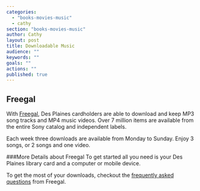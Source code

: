 ```yaml
---
categories: 
  - "books-movies-music"
  - cathy
section: "books-movies-music"
author: Cathy
layout: post
title: Downloadable Music
audience: ""
keywords: ""
goals: ""
actions: ""
published: true
---
```


## Freegal
With [Freegal](http://dppl.freegalmusic.com/homes/index), Des Plaines cardholders are able to download and keep MP3 song tracks and MP4 music videos. Over 7 million items are available from the entire Sony catalog and independent labels.

Each week three downloads are available from Monday to Sunday. Enjoy 3 songs, or 2 songs and one video. 

###More Details about Freegal
To get started all you need is your Des Plaines library card and a computer or mobile device.

To get the most of your downloads, checkout the [frequently asked questions](http://dppl.freegalmusic.com/questions) from Freegal.